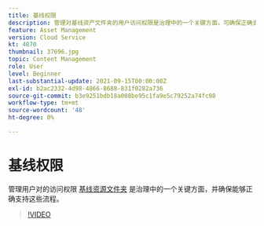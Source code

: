 ```yaml
---
title: 基线权限
description: 管理对基线资产文件夹的用户访问权限是治理中的一个关键方面，可确保正确支持这些流程。
feature: Asset Management
version: Cloud Service
kt: 4870
thumbnail: 37696.jpg
topic: Content Management
role: User
level: Beginner
last-substantial-update: 2021-09-15T00:00:00Z
exl-id: b2ac2332-4d98-4866-8688-831f0282a736
source-git-commit: b3e9251bdb18a008be95c1fa9e5c79252a74fc98
workflow-type: tm+mt
source-wordcount: '48'
ht-degree: 0%

---
```


# 基线权限

管理用户对的访问权限 [基线资源文件夹](./baseline-folders.md) 是治理中的一个关键方面，并确保能够正确支持这些流程。

>[!VIDEO](https://video.tv.adobe.com/v/37696?quality=12&learn=on)
